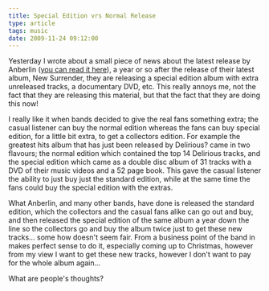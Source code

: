 ```yaml
---
title: Special Edition vrs Normal Release
type: article
tags: music
date: 2009-11-24 09:12:00
---
```


Yesterday I wrote about a small piece of news about the latest release by Anberlin ([you can read it here](/blog/2009/anberlin-prepare-deluxe-edition-of-new-surrender/)), a year or so after the release of their latest album, New Surrender, they are releasing a special edition album with extra unreleased tracks, a documentary DVD, etc. This really annoys me, not the fact that they are releasing this material, but that the fact that they are doing this now!

I really like it when bands decided to give the real fans something extra; the casual listener can buy the normal edition whereas the fans can buy special edition, for a little bit extra, to get a collectors edition. For example the greatest hits album that has just been released by Delirious? came in two flavours; the normal edition which contained the top 14 Delirious tracks, and the special edition which came as a double disc album of 31 tracks with a DVD of their music videos and a 52 page book. This gave the casual listener the ability to just buy just the standard edition, while at the same time the fans could buy the special edition with the extras.

What Anberlin, and many other bands, have done is released the standard edition, which the collectors and the casual fans alike can go out and buy, and then released the special edition of the same album a year down the line so the collectors go and buy the album twice just to get these new tracks... some how doesn't seem fair. From a business point of the band in makes perfect sense to do it, especially coming up to Christmas, however from my view I want to get these new tracks, however I don't want to pay for the whole album again...

What are people's thoughts?
